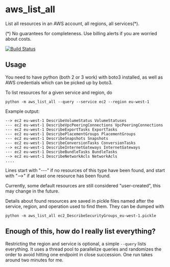# aws_list_all

List all resources in an AWS account, all regions, all services(*).

(*) No guarantees for completeness. Use billing alerts if you are worried about costs.

[![Build Status](https://travis-ci.org/JohannesEbke/aws_list_all.svg?branch=master)](https://travis-ci.org/JohannesEbke/aws_list_all)

## Usage

You need to have python (both 2 or 3 work) with boto3 installed,
as well as AWS credentials which can be picked up by boto3.

To list resources for a given service and region, do
```
python -m aws_list_all --query --service ec2 --region eu-west-1
```
Example output:
```
--> ec2 eu-west-1 DescribeVolumeStatus VolumeStatuses
--- ec2 eu-west-1 DescribeVpcPeeringConnections VpcPeeringConnections
--- ec2 eu-west-1 DescribeExportTasks ExportTasks
--- ec2 eu-west-1 DescribePlacementGroups PlacementGroups
--- ec2 eu-west-1 DescribeSnapshots Snapshots
--- ec2 eu-west-1 DescribeConversionTasks ConversionTasks
--> ec2 eu-west-1 DescribeInternetGateways InternetGateways
--- ec2 eu-west-1 DescribeBundleTasks BundleTasks
--> ec2 eu-west-1 DescribeNetworkAcls NetworkAcls
....
```
Lines start with "---" if no resources of this type have been found, and
start with "-->" if at least one resource has been found.

Currently, some default resources are still considered "user-created", this may
change in the future.

Details about found resources are saved in pickle files named after the service,
region, and operation used to find them. They can be dumped with

```
python -m aws_list_all ec2_DescribeSecurityGroups_eu-west-1.pickle
```

## Enough of this, how do I really list everything?

Restricting the region and service is optional, a simple `--query` lists everything.
It uses a thread pool to parallelize queries and randomizes the order to avoid
hitting one endpoint in close succession. One run takes around two minutes for me.

